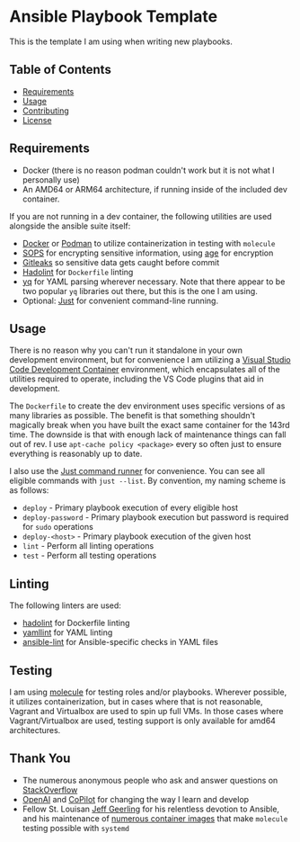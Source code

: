 # Ansible Playbook Template

This is the template I am using when writing new playbooks.

## Table of Contents

- [Requirements](#requirements)
- [Usage](#usage)
- [Contributing](#contributing)
- [License](#license)

## Requirements
- Docker (there is no reason podman couldn't work but it is not what I personally use)
- An AMD64 or ARM64 architecture, if running inside of the included dev container.

If you are not running in a dev container, the following utilities are used alongside the ansible suite itself:

- [Docker](https://www.docker.com) or [Podman](https://podman.io) to utilize containerization in testing with `molecule`
- [SOPS](https://github.com/getsops/sops) for encrypting sensitive information, using [age](https://github.com/FiloSottile/age) for encryption
- [Gitleaks](https://github.com/gitleaks/gitleaks) so sensitive data gets caught before commit
- [Hadolint](https://github.com/hadolint/hadolint) for `Dockerfile` linting
- [yq](https://github.com/mikefarah/yq) for YAML parsing wherever necessary.  Note that there appear to be two popular `yq` libraries out there, but this is the one I am using.
- Optional: [Just](https://github.com/casey/just) for convenient command-line running.

## Usage

There is no reason why you can't run it standalone in your own development environment, but for convenience I am utilizing a [Visual Studio Code Development Container](https://code.visualstudio.com/docs/devcontainers/containers) environment, which encapsulates all of the utilities required to operate, including the VS Code plugins that aid in development.

The `Dockerfile` to create the dev environment uses specific versions of as many libraries as possible.  The benefit is that something shouldn't magically break when you have built the exact same container for the 143rd time.  The downside is that with enough lack of maintenance things can fall out of rev.  I use `apt-cache policy <package>` every so often just to ensure everything is reasonably up to date.

I also use the [Just command runner](https://github.com/casey/just) for convenience.  You can see all eligible commands with `just --list`.  By convention, my naming scheme is as follows:

- `deploy` - Primary playbook execution of every eligible host
- `deploy-password` - Primary playbook execution but password is required for `sudo` operations
- `deploy-<host>` - Primary playbook execution of the given host
- `lint` - Perform all linting operations
- `test` - Perform all testing operations

## Linting
The following linters are used:

- [hadolint](https://github.com/hadolint/hadolint) for Dockerfile linting
- [yamllint](https://github.com/adrienverge/yamllint) for YAML linting
- [ansible-lint](https://github.com/ansible/ansible-lint) for Ansible-specific checks in YAML files

## Testing
I am using [molecule](https://ansible.readthedocs.io/projects/molecule/) for testing roles and/or playbooks.  Wherever possible, it utilizes containerization, but in cases where that is not reasonable, Vagrant and Virtualbox are used to spin up full VMs.  In those cases where Vagrant/Virtualbox are used, testing support is only available for amd64 architectures.

## Thank You
- The numerous anonymous people who ask and answer questions on [StackOverflow](https://stackoverflow.com)
- [OpenAI](https://openai.com) and [CoPilot](https://github.com/features/copilot) for changing the way I learn and develop
- Fellow St. Louisan [Jeff Geerling](https://www.jeffgeerling.com) for his relentless devotion to Ansible, and his maintenance of [numerous container images](https://github.com/geerlingguy?tab=repositories) that make `molecule` testing possible with `systemd`
